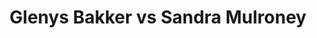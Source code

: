 ---
title: Glenys Bakker vs Sandra Mulroney
player1:
  name: Bakker, Glenys
  percent: 89
  wins: 0
  losses: 1
player2:
  name: Mulroney, Sandra
  percent: 89
  wins: 1
  losses: 0
games:
- player1:
    team: AB
    position: Second
    percent: 89
    win: 0
    loss: 1
  player2:
    team: SK
    position: Second
    percent: 89
    win: 1
    loss: 0
  event: Hearts
  year: 2004
  draw: Round Robin(16)
  score: AB 5 - SK 7
- player1:
    team: KLE
    position: Third
    percent: 89
    win: 1
    loss: 0
  player2:
    team: SCHE
    position: Second
    percent: 81
    win: 0
    loss: 1
  event: Trials (Women)
  year: 1997
  draw: Round Robin(1)
  score: SCHE 1 - KLE 12
---
